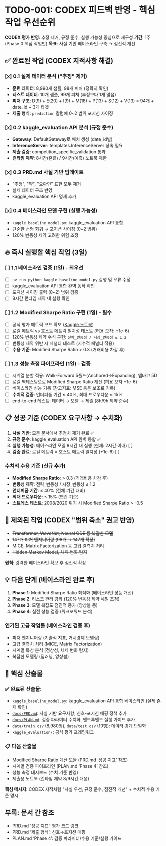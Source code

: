 # TODO-001: CODEX 피드백 반영 - 핵심 작업 우선순위

**CODEX 평가 반영**: 추정 제거, 규정 준수, 실행 가능성 중심으로 재구성
**기간**: 1주 (Phase 0 핵심 작업만)
**목표**: 사실 기반 베이스라인 구축 → 점진적 개선

## ✅ 완료된 작업 (CODEX 지적사항 해결)

### [x] 0.1 실제 데이터 분석 ("추정" 제거)
- **훈련 데이터**: 8,990개 샘플, 98개 피처 (정확히 확인)
- **테스트 데이터**: 10개 샘플, 99개 피처 (추정보다 1개 많음)
- **피처 구조**: D(9) + E(20) + I(9) + M(18) + P(13) + S(12) + V(13) = 94개 + date_id + 3개 타겟
- **제출 형식**: `prediction` 칼럼에 0~2 범위 포지션 사이징

### [x] 0.2 kaggle_evaluation API 분석 (규정 준수)
- **Gateway**: DefaultGateway로 배치 생성 (date_id별)
- **InferenceServer**: templates.InferenceServer 상속 필요
- **제출 검증**: competition_specific_validation 통과
- **런타임 제약**: 8시간(훈련) / 9시간(예측) 노트북 제한

### [x] 0.3 PRD.md 사실 기반 업데이트
- "추정", "약", "요확인" 표현 모두 제거
- 실제 데이터 구조 반영
- kaggle_evaluation API 명세 추가

### [x] 0.4 베이스라인 모델 구현 (실행 가능성)
- `kaggle_baseline_model.py`: kaggle_evaluation API 통합
- 단순한 선형 회귀 → 포지션 사이징 (0~2 범위)
- 120% 변동성 제약 고려한 위험 조정

## 🔥 즉시 실행할 핵심 작업 (3일)

### [ ] 1.1 베이스라인 검증 (1일) - **최우선**
- [ ] `uv run python kaggle_baseline_model.py` 실행 및 오류 수정
- [ ] kaggle_evaluation API 통합 완벽 동작 확인
- [ ] 포지션 사이징 출력 (0~2) 범위 검증
- [ ] 8시간 런타임 제약 내 실행 확인

### [ ] 1.2 Modified Sharpe Ratio 구현 (1일) - **필수**
- [ ] 공식 평가 메트릭 코드 확보 ([Kaggle 노트북](https://www.kaggle.com/code/metric/hull-competition-sharpe))
- [ ] 로컬 메트릭 vs 호스트 메트릭 일치성 테스트 (허용 오차: ±1e-6)
- [ ] 120% 변동성 제약 수식 구현: `전략_변동성 / 시장_변동성 ≤ 1.2`
- [ ] 변동성 제약 위반 시 페널티 테스트 (지수적 페널티 적용)
- [ ] **수용 기준**: Modified Sharpe Ratio > 0.3 (거래비용 차감 후)

### [ ] 1.3 성능 측정 파이프라인 (1일) - **검증**
- [ ] 시계열 분할 적용: Walk-Forward 5폴드(Anchored→Expanding), 엠바고 5D
- [ ] 로컬 백테스팅으로 Modified Sharpe Ratio 계산 (허용 오차 ±1e-6)
- [ ] 베이스라인 성능 기록 (참고지표: MSE 등은 보조로 기록)
- [ ] **수치적 검증**: 언더퍼폼 기간 ≤ 40%, 최대 드로우다운 ≤ 15%
- [ ] end-to-end 테스트: 데이터 → 모델 → 제출 (8h/9h 제약 준수)

## 📋 성공 기준 (CODEX 요구사항 → 수치화)

1. **사실 기반**: 모든 문서에서 추정치 제거 완료 ✅
2. **규정 준수**: kaggle_evaluation API 완벽 통합 ✅
3. **실행 가능성**: 베이스라인 모델 8시간 내 실행 (현재: 2시간 이내) [ ]
4. **검증 완료**: 로컬 메트릭 = 호스트 메트릭 일치성 (±1e-6) [ ]

### 수치적 수용 기준 (신규 추가)
- **Modified Sharpe Ratio**: > 0.3 (거래비용 차감 후)
- **변동성 제약**: 전략_변동성 / 시장_변동성 ≤ 1.2
- **언더퍼폼 기간**: ≤ 40% (전체 기간 대비)
- **최대 드로우다운**: ≤ 15% (연간 기준)
- **스트레스 테스트**: 2008/2020 위기 시 Modified Sharpe Ratio > -0.5

## 🚫 제외된 작업 (CODEX "범위 축소" 권고 반영)

- ~~Transformer, WaveNet, Neural ODE 등 복잡한 모델~~
- ~~147개 피처 엔지니어링 (98개 → 147개 확장)~~
- ~~MICE, Matrix Factorization 등 고급 결측치 처리~~
- ~~Hidden Markov Model, 체제 변화 탐지~~

**원칙**: 강력한 베이스라인 확보 후 점진적 확장

## 💡 다음 단계 (베이스라인 완료 후)

1. **Phase 1**: Modified Sharpe Ratio 최적화 (베이스라인 성능 개선)
2. **Phase 2**: 리스크 관리 강화 (120% 변동성 제약 세밀 조정)
3. **Phase 3**: 모델 복잡도 점진적 증가 (앙상블 등)
4. **Phase 4**: 실전 성능 검증 (워크포워드 분석)

### 연기된 고급 작업들 (베이스라인 검증 후)
- 피처 엔지니어링 (기술적 지표, 거시경제 모델링)
- 고급 결측치 처리 (MICE, Matrix Factorization)
- 시계열 특성 분석 (정상성, 체제 변화 탐지)
- 복잡한 모델링 (딥러닝, 앙상블)

## 📁 핵심 산출물

### ✅ 완료된 산출물:
- `kaggle_baseline_model.py`: kaggle_evaluation API 통합 베이스라인 (실제 존재 확인)
- [`docs/PRD.md`](docs/PRD.md): 사실 기반 요구사항, 신호-포지션 매핑 정책 추가
- [`docs/PLAN.md`](docs/PLAN.md): 검증 파라미터 수치화, 엔드투엔드 실행 가이드 추가
- `data/train.csv` (8,980행), `data/test.csv` (10행): 데이터 경계 단일화
- `kaggle_evaluation/`: 공식 평가 프레임워크

### 📋 다음 산출물
- Modified Sharpe Ratio 계산 모듈 (PRD.md ‘성공 지표’ 참조)
- 시계열 검증 파이프라인 (PLAN.md ‘Phase 4’ 참조)
- 성능 측정 대시보드 (수치 기준 반영)
- 제출용 노트북 (런타임 제약 8/9시간 대응)

**핵심 메시지**: CODEX 지적처럼 "사실 우선, 규정 준수, 점진적 개선" + 수치적 수용 기준 명시

## 부록: 문서 간 참조
- PRD.md ‘성공 지표’: 평가 코드 링크
- PRD.md ‘제출 형식’: 신호→포지션 매핑
- PLAN.md ‘Phase 4’: 검증 파라미터/수용 기준/실행 가이드
